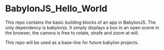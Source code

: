 # BabylonJS_Hello_World
This repo contains the basic building blocks of an app in BabylonJS.
The only dependency is babylonjs.
It simply displays a box in an open scene in the browser, the camera is free to rotate, strafe and zoom at will.

This repo will be used as a base-line for future babylon projects.
